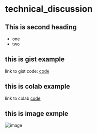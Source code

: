 # technical_discussion

## This is second heading

* one
* two

## this is gist example
link to gist code: [code](https://gist.github.com/Poojalakshmi-D-11/6dd7fb5dc4316dd020cb1743012e73e0)

## this is colab example
link to colab [code](https://colab.research.google.com/drive/1NKekj1ooaC6acUeLFw2oY2TtwvMg-R2-?usp=sharing)

## this is image exmple
![image](https://user-images.githubusercontent.com/59765125/235347703-60e9970e-7851-4bcf-ac2e-b0b20adcc5fa.png)
